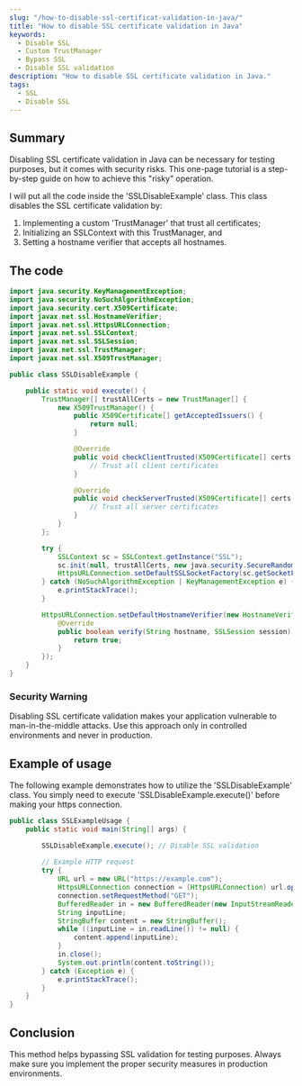 ```yaml
---
slug: "/how-to-disable-ssl-certificat-validation-in-java/"
title: "How to disable SSL certificate validation in Java"
keywords:
  - Disable SSL
  - Custom TrustManager
  - Bypass SSL
  - Disable SSL validation
description: "How to disable SSL certificate validation in Java."
tags:
  - SSL
  - Disable SSL
---
```



## Summary
Disabling SSL certificate validation in Java can be necessary for testing purposes, but it comes with security risks. This one-page tutorial is a step-by-step guide on how to achieve this "risky" operation.
 
I will put all the code inside the 'SSLDisableExample' class. This class disables the SSL certificate validation by:
 
 1. Implementing a custom 'TrustManager' that trust all certificates;
 2. Initializing an SSLContext with this TrustManager, and 
 3. Setting a hostname verifier that accepts all hostnames.

## The code

```java
import java.security.KeyManagementException;
import java.security.NoSuchAlgorithmException;
import java.security.cert.X509Certificate;
import javax.net.ssl.HostnameVerifier;
import javax.net.ssl.HttpsURLConnection;
import javax.net.ssl.SSLContext;
import javax.net.ssl.SSLSession;
import javax.net.ssl.TrustManager;
import javax.net.ssl.X509TrustManager;

public class SSLDisableExample {

    public static void execute() {
        TrustManager[] trustAllCerts = new TrustManager[] {
            new X509TrustManager() {
                public X509Certificate[] getAcceptedIssuers() {
                    return null;
                }

                @Override
                public void checkClientTrusted(X509Certificate[] certs, String authType) {
                    // Trust all client certificates
                }

                @Override
                public void checkServerTrusted(X509Certificate[] certs, String authType) {
                    // Trust all server certificates
                }
            }
        };

        try {
            SSLContext sc = SSLContext.getInstance("SSL");
            sc.init(null, trustAllCerts, new java.security.SecureRandom());
            HttpsURLConnection.setDefaultSSLSocketFactory(sc.getSocketFactory());
        } catch (NoSuchAlgorithmException | KeyManagementException e) {
            e.printStackTrace();
        }

        HttpsURLConnection.setDefaultHostnameVerifier(new HostnameVerifier() {
            @Override
            public boolean verify(String hostname, SSLSession session) {
                return true;
            }
        });
    }
}
```

### Security Warning

Disabling SSL certificate validation makes your application vulnerable to man-in-the-middle attacks. Use this approach only in controlled environments and never in production.

## Example of usage

The following example demonstrates how to utilize the 'SSLDisableExample' class. You simply need to execute 'SSLDisableExample.execute()' before making your https connection.

```java
public class SSLExampleUsage {
    public static void main(String[] args) {

        SSLDisableExample.execute(); // Disable SSL validation
        
        // Example HTTP request
        try {
            URL url = new URL("https://example.com");
            HttpsURLConnection connection = (HttpsURLConnection) url.openConnection();
            connection.setRequestMethod("GET");
            BufferedReader in = new BufferedReader(new InputStreamReader(connection.getInputStream()));
            String inputLine;
            StringBuffer content = new StringBuffer();
            while ((inputLine = in.readLine()) != null) {
                content.append(inputLine);
            }
            in.close();
            System.out.println(content.toString());
        } catch (Exception e) {
            e.printStackTrace();
        }
    }
}
```

## Conclusion

This method helps bypassing SSL validation for testing purposes. Always make sure you implement the proper security measures in production environments.